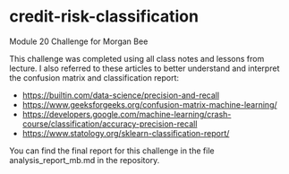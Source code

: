 # credit-risk-classification
Module 20 Challenge for Morgan Bee

This challenge was completed using all class notes and lessons from lecture. I also referred to these articles to better understand and interpret the confusion matrix and classification report: 

- https://builtin.com/data-science/precision-and-recall
- https://www.geeksforgeeks.org/confusion-matrix-machine-learning/
- https://developers.google.com/machine-learning/crash-course/classification/accuracy-precision-recall 
- https://www.statology.org/sklearn-classification-report/

You can find the final report for this challenge in the file analysis_report_mb.md in the repository. 